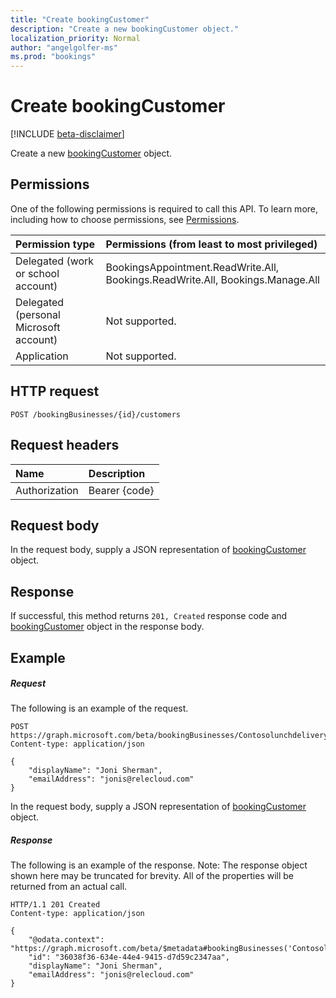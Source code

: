 ```yaml
---
title: "Create bookingCustomer"
description: "Create a new bookingCustomer object."
localization_priority: Normal
author: "angelgolfer-ms"
ms.prod: "bookings"
---
```


# Create bookingCustomer

 [!INCLUDE [beta-disclaimer](../../includes/beta-disclaimer.md)]

Create a new [bookingCustomer](../resources/bookingcustomer.md) object.
## Permissions
One of the following permissions is required to call this API. To learn more, including how to choose permissions, see [Permissions](/graph/permissions-reference).

|Permission type      | Permissions (from least to most privileged)              |
|:--------------------|:---------------------------------------------------------|
|Delegated (work or school account) |  BookingsAppointment.ReadWrite.All, Bookings.ReadWrite.All, Bookings.Manage.All   |
|Delegated (personal Microsoft account) | Not supported.   |
|Application | Not supported.  |

## HTTP request
<!-- { "blockType": "ignored" } -->
```http
POST /bookingBusinesses/{id}/customers

```
## Request headers
| Name       | Description|
|:---------------|:----------|
| Authorization  | Bearer {code}|

## Request body
In the request body, supply a JSON representation of [bookingCustomer](../resources/bookingcustomer.md) object.


## Response
If successful, this method returns `201, Created` response code and [bookingCustomer](../resources/bookingcustomer.md) object in the response body.

## Example
##### Request
The following is an example of the request.
<!-- {
  "blockType": "request",
  "name": "create_bookingcustomer_from_bookingbusiness"
}-->
```http
POST https://graph.microsoft.com/beta/bookingBusinesses/Contosolunchdelivery@M365B489948.onmicrosoft.com/customers
Content-type: application/json

{
    "displayName": "Joni Sherman",
    "emailAddress": "jonis@relecloud.com"
}
```
In the request body, supply a JSON representation of [bookingCustomer](../resources/bookingcustomer.md) object.
##### Response
The following is an example of the response. Note: The response object shown here may be truncated for brevity. All of the properties will be returned from an actual call.
<!-- {
  "blockType": "response",
  "truncated": true,
  "@odata.type": "microsoft.graph.bookingCustomer"
} -->
```http
HTTP/1.1 201 Created
Content-type: application/json

{
    "@odata.context": "https://graph.microsoft.com/beta/$metadata#bookingBusinesses('Contosolunchdelivery%40M365B489948.onmicrosoft.com')/customers/$entity",
    "id": "36038f36-634e-44e4-9415-d7d59c2347aa",
    "displayName": "Joni Sherman",
    "emailAddress": "jonis@relecloud.com"
}
```

<!-- uuid: 8fcb5dbc-d5aa-4681-8e31-b001d5168d79
2015-10-25 14:57:30 UTC -->
<!--
{
  "type": "#page.annotation",
  "description": "Create bookingCustomer",
  "keywords": "",
  "section": "documentation",
  "tocPath": "",
  "suppressions": []
}
-->
